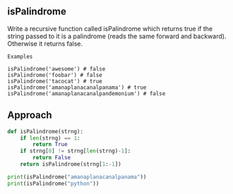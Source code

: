 
## isPalindrome
Write a recursive function called isPalindrome which returns true if the string passed to it is a palindrome (reads the same forward and backward). Otherwise it returns false.

```
Examples

isPalindrome('awesome') # false
isPalindrome('foobar') # false
isPalindrome('tacocat') # true
isPalindrome('amanaplanacanalpanama') # true
isPalindrome('amanaplanacanalpandemonium') # false
```

## Approach

```py
def isPalindrome(strng):
    if len(strng) == 1:
        return True
    if strng[0] != strng[len(strng)-1]:
        return False
    return isPalindrome(strng[1:-1])

print(isPalindrome("amanaplanacanalpanama"))
print(isPalindrome("python"))
```